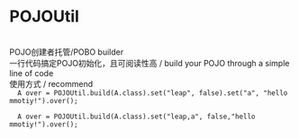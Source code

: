 # POJOUtil
<br>
POJO创建者托管/POBO builder 
<br>
一行代码搞定POJO初始化，且可阅读性高 / build your POJO through a simple line of code
<br>
使用方式 / recommend
 <code>
  A over = POJOUtil.build(A.class).set("leap", false).set("a", "hello mmotiy!").over();
 </code>
 
 <code>
  A over = POJOUtil.build(A.class).set("leap,a", false,"hello mmotiy!").over();
 </code>
